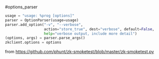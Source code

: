 #options_parser
```python
usage = "usage: %prog [options]"
parser = OptionParser(usage=usage)
parser.add_option("-v", "--verbose",
                  action="store_true", dest="verbose", default=False,
                  help="verbose output, include more detail")
(options, args) = parser.parse_args()
zkclient.options = options
```
from https://github.com/phunt/zk-smoketest/blob/master/zk-smoketest.py
